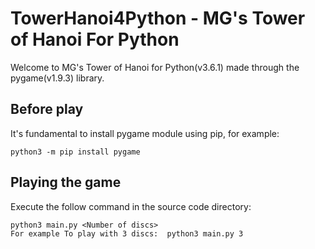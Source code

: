 # TowerHanoi4Python - MG's Tower of Hanoi For Python
Welcome to MG's Tower of Hanoi for Python(v3.6.1) made through the pygame(v1.9.3) library.
## Before play
It's fundamental to install pygame module using pip, for example:
    
    python3 -m pip install pygame
## Playing the game
Execute the follow command in the source code directory:
   
    python3 main.py <Number of discs>
    For example To play with 3 discs:  python3 main.py 3 
